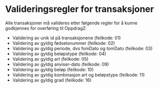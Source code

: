 # Valideringsregler for transaksjoner

 Alle transaksjoner må valideres etter følgende regler for å kunne godkjennes for overføring til OppdragZ:

-   Validering av unik id på transaksjonene (feilkode: 01)
-   Validering av gyldig fødselsnummer (feilkode: 02)
-   Validering av gyldig periode, dvs fomDato og tomDato (feilkode: 03)
-   Validering av gyldig beløpstype (feilkode: 04)
-   Validering av gyldig art (feilkode: 05)
-   Validering av gyldig anviser-dato (feilkode: 09)
-   Validering av gyldig beløp (feilkode: 10)
-   Validering av gyldig kombinasjon art og beløpstype (feilkode: 11)
-   Validering av gyldig grad (feilkode: 16)
